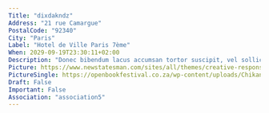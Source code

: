 ```yaml
---
Title: "dixdakndz"
Address: "21 rue Camargue"
PostalCode: "92340"
City: "Paris"
Label: "Hotel de Ville Paris 7ème"
When: 2029-09-19T23:30:11+02:00
Description: "Donec bibendum lacus accumsan tortor suscipit, vel sollicitudin velit eleifend. Etiam convallis tempus tempor."
Picture: https://www.newstatesman.com/sites/all/themes/creative-responsive-theme/images/new_statesman_events.jpg
PictureSingle: https://openbookfestival.co.za/wp-content/uploads/Chikane-Breaking-a-Rainbow-300x500.jpg
Draft: False
Important: False
Association: "association5"
---
```

